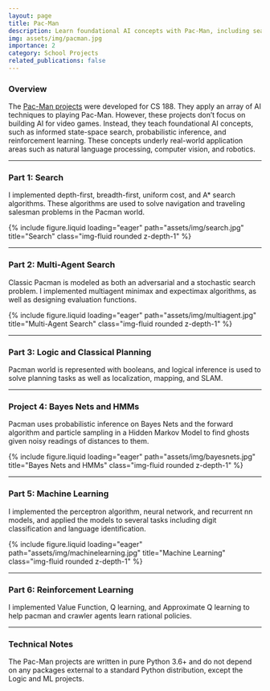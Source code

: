 ```yaml
---
layout: page
title: Pac-Man
description: Learn foundational AI concepts with Pac-Man, including search, probabilistic inference, and reinforcement learning.
img: assets/img/pacman.jpg
importance: 2
category: School Projects
related_publications: false
---
```


### Overview

The [Pac-Man projects](https://inst.eecs.berkeley.edu/~cs188/sp24/projects/) were developed for CS 188. They apply an array of AI techniques to playing Pac-Man. However, these projects don’t focus on building AI for video games. Instead, they teach foundational AI concepts, such as informed state-space search, probabilistic inference, and reinforcement learning. These concepts underly real-world application areas such as natural language processing, computer vision, and robotics.

---

### Part 1: Search

I implemented depth-first, breadth-first, uniform cost, and A* search algorithms. These algorithms are used to solve navigation and traveling salesman problems in the Pacman world.

<div class="row">
    <div class="col-sm-6 mt-3 mt-md-0">
        {% include figure.liquid loading="eager" path="assets/img/search.jpg" title="Search" class="img-fluid rounded z-depth-1" %}
    </div>
</div>

---

### Part 2: Multi-Agent Search

Classic Pacman is modeled as both an adversarial and a stochastic search problem. I implemented multiagent minimax and expectimax algorithms, as well as designing evaluation functions.

<div class="row">
    <div class="col-sm-6 mt-3 mt-md-0">
        {% include figure.liquid loading="eager" path="assets/img/multiagent.jpg" title="Multi-Agent Search" class="img-fluid rounded z-depth-1" %}
    </div>
</div>

---

### Part 3: Logic and Classical Planning

Pacman world is represented with booleans, and logical inference is used to solve planning tasks as well as localization, mapping, and SLAM.

---

### Project 4: Bayes Nets and HMMs

Pacman uses probabilistic inference on Bayes Nets and the forward algorithm and particle sampling in a Hidden Markov Model to find ghosts given noisy readings of distances to them.

<div class="row">
    <div class="col-sm-6 mt-3 mt-md-0">
        {% include figure.liquid loading="eager" path="assets/img/bayesnets.jpg" title="Bayes Nets and HMMs" class="img-fluid rounded z-depth-1" %}
    </div>
</div>

---

### Part 5: Machine Learning

I implemented the perceptron algorithm, neural network, and recurrent nn models, and applied the models to several tasks including digit classification and language identification.

<div class="row">
    <div class="col-sm-6 mt-3 mt-md-0">
        {% include figure.liquid loading="eager" path="assets/img/machinelearning.jpg" title="Machine Learning" class="img-fluid rounded z-depth-1" %}
    </div>
</div>

---

### Part 6: Reinforcement Learning

I implemented Value Function, Q learning, and Approximate Q learning to help pacman and crawler agents learn rational policies.


---

### Technical Notes

The Pac-Man projects are written in pure Python 3.6+ and do not depend on any packages external to a standard Python distribution, except the Logic and ML projects.

